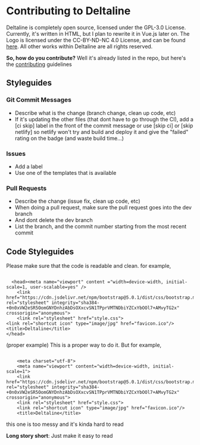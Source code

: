 # Contributing to Deltaline 
Deltaline is completely open source, licensed under the GPL-3.0 License. Currently, it's written in HTML, but I plan to rewrite it in Vue.js later on. The Logo is licensed under the CC-BY-ND-NC 4.0 License, and can be found [here](https://github.com/No767/Logo-Favicon). All other works within Deltaline are all rights reserved. 

**So, how do you contribute?**
Well it's already listed in the repo, but here's the [contributing](https://github.com/No767/Deltaline/blob/master/contributing.md) guidelines

## Styleguides

### Git Commit Messages

- Describe what is the change (branch change, clean up code, etc)
- If it's updating the other files (that dont have to go through the CI), add a [ci skip] label in the front of the commit message or use [skip ci] or [skip netlify] so netlify won't try and build and deploy it and give the "failed" rating on the badge (and waste build time...)

### Issues

- Add a label
- Use one of the templates that is available

### Pull Requests

- Describe the change (issue fix, clean up code, etc)
- When doing a pull request, make sure the pull request goes into the dev branch
- And dont delete the dev branch
- List the branch, and the commit number starting from the most recent commit

## Code Styleguides
Please make sure that the code is readable and clean. for example, 

```

  <head><meta name="viewport" content ="width=device-width, initial-scale=1, user-scalable=yes" />
    <link href="https://cdn.jsdelivr.net/npm/bootstrap@5.0.1/dist/css/bootstrap.min.css" rel="stylesheet" integrity="sha384-+0n0xVW2eSR5OomGNYDnhzAbDsOXxcvSN1TPprVMTNDbiYZCxYbOOl7+AMvyTG2x" crossorigin="anonymous">
    <link rel="stylesheet" href="style.css">
<link rel="shortcut icon" type="image/jpg" href="favicon.ico"/>
<title>Deltaline</title>
</head>

``` 

(proper example) This is a proper way to do it. But for example, 

```

    <meta charset="utf-8">
    <meta name="viewport" content="width=device-width, initial-scale=1">
    <link href="https://cdn.jsdelivr.net/npm/bootstrap@5.0.1/dist/css/bootstrap.min.css" rel="stylesheet" integrity="sha384-+0n0xVW2eSR5OomGNYDnhzAbDsOXxcvSN1TPprVMTNDbiYZCxYbOOl7+AMvyTG2x" crossorigin="anonymous">
    <link rel="stylesheet" href="style.css">
    <link rel="shortcut icon" type="image/jpg" href="favicon.ico"/>
    <title>Deltaline</title>

```
this one is too messy and it's kinda hard to read

**Long story short**: Just make it easy to read
